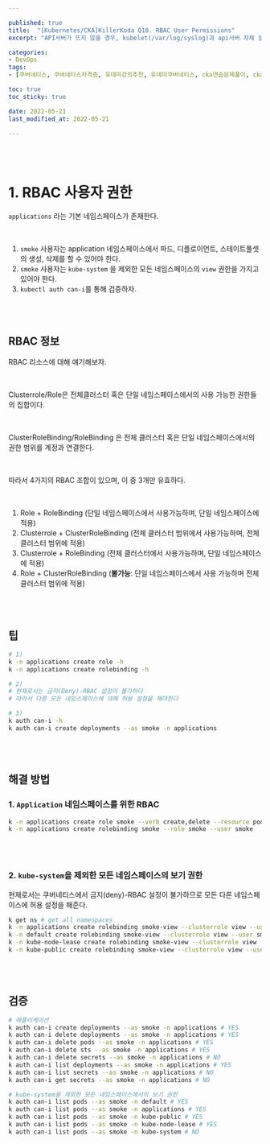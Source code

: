 ```yaml
---

published: true
title:  "[Kubernetes/CKA]KillerKoda Q10. RBAC User Permissions"
excerpt: "API서버가 뜨지 않을 경우, kubelet(/var/log/syslog)과 api서버 자체 설정, etcd 파드 설정 등을 살펴보자"

categories:
- DevOps
tags:
- [쿠버네티스, 쿠버네티스자격증, 유데미강의추천, 유데미쿠버네티스, cka연습문제풀이, cka덤프, cka기출문제, cka, kubernetes, kubernetesnetworking, k8s, DevOpsengineer, 데브옵스, 데브옵스엔지니어, killerkoda, killersh, killershell, cka모의고사]

toc: true
toc_sticky: true

date: 2022-05-21
last_modified_at: 2022-05-21

---
```


<br/><br/>

# 1. RBAC 사용자 권한

`applications` 라는 기본 네임스페이스가 존재한다.

<br/>

1. `smoke` 사용자는 application 네임스페이스에서 파드, 디플로이먼트, 스테이트풀셋의 생성, 삭제를 할 수 있어야 한다.
2. `smoke` 사용자는 `kube-system` 을 제외한 모든 네임스페이스의 `view` 권한을 가지고 있어야 한다.
3. `kubectl auth can-i`를 통해 검증하자.

<br/><br/>

## RBAC 정보

RBAC 리소스에 대해 얘기해보자.

<br/>

Clusterrole/Role은 전체클러스터 혹은 단일 네임스페이스에서의 사용 가능한 권한들의 집합이다.

<br/>

ClusterRoleBinding/RoleBinding 은 전체 클러스터 혹은 단일 네임스페이스에서의 권한 범위를 계정과 연결한다.

<br/>

따라서 4가지의 RBAC 조합이 있으며, 이 중 3개만 유효하다.

<br/>

1. Role + RoleBinding (단일 네임스페이스에서 사용가능하며, 단일 네임스페이스에 적용)
2. Clusterrole + ClusterRoleBinding (전체 클러스터 범위에서 사용가능하며, 전체 클러스터 범위에 적용)
3. Clusterrole + RoleBinding (전체 클러스터에서 사용가능하며, 단일 네임스페이스에 적용)
4. Role + ClusterRoleBinding (**불가능**: 단일 네임스페이스에서 사용 가능하며 전체클러스터 범위에 적용)

<br/><br/>

## 팁

```bash
# 1)
k -n applications create role -h
k -n applications create rolebinding -h

# 2)
# 현재로서는 금지(Deny)-RBAC 설정이 불가하다
# 따라서 다른 모든 네임스페이스에 대해 허용 설정을 해야한다

# 3)
k auth can-i -h
k auth can-i create deployments --as smoke -n applications
```

<br/><br/>

## 해결 방법

### 1. `Application` 네임스페이스를 위한 RBAC

```bash
k -n applications create role smoke --verb create,delete --resource pods,deployments,sts
k -n applications create rolebinding smoke --role smoke --user smoke
```

<br/><br/>

### 2. `kube-system`을 제외한 모든 네임스페이스의 보기 권한

현재로서는 쿠버네티스에서 금지(deny)-RBAC 설정이 불가하므로 모든 다른 네임스페이스에 허용 설정을 해준다.

```bash
k get ns # get all namespaces
k -n applications create rolebinding smoke-view --clusterrole view --user smoke
k -n default create rolebinding smoke-view --clusterrole view --user smoke
k -n kube-node-lease create rolebinding smoke-view --clusterrole view --user smoke
k -n kube-public create rolebinding smoke-view --clusterrole view --user smoke
```

<br/><br/>

## 검증

```bash
# 애플리케이션
k auth can-i create deployments --as smoke -n applications # YES
k auth can-i delete deployments --as smoke -n applications # YES
k auth can-i delete pods --as smoke -n applications # YES
k auth can-i delete sts --as smoke -n applications # YES
k auth can-i delete secrets --as smoke -n applications # NO
k auth can-i list deployments --as smoke -n applications # YES
k auth can-i list secrets --as smoke -n applications # NO
k auth can-i get secrets --as smoke -n applications # NO

# kube-system을 제외한 모든 네임스페이스에서의 보기 권한
k auth can-i list pods --as smoke -n default # YES
k auth can-i list pods --as smoke -n applications # YES
k auth can-i list pods --as smoke -n kube-public # YES
k auth can-i list pods --as smoke -n kube-node-lease # YES
k auth can-i list pods --as smoke -n kube-system # NO
```

<br/>